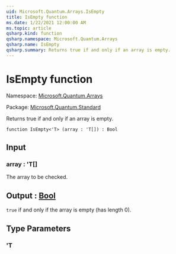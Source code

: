 ```yaml
---
uid: Microsoft.Quantum.Arrays.IsEmpty
title: IsEmpty function
ms.date: 1/22/2021 12:00:00 AM
ms.topic: article
qsharp.kind: function
qsharp.namespace: Microsoft.Quantum.Arrays
qsharp.name: IsEmpty
qsharp.summary: Returns true if and only if an array is empty.
---
```


# IsEmpty function

Namespace: [Microsoft.Quantum.Arrays](xref:Microsoft.Quantum.Arrays)

Package: [Microsoft.Quantum.Standard](https://nuget.org/packages/Microsoft.Quantum.Standard)


Returns true if and only if an array is empty.

```qsharp
function IsEmpty<'T> (array : 'T[]) : Bool
```


## Input

### array : 'T[]

The array to be checked.



## Output : [Bool](xref:microsoft.quantum.lang-ref.bool)

`true` if and only if the array is empty (has length 0).

## Type Parameters

### 'T

